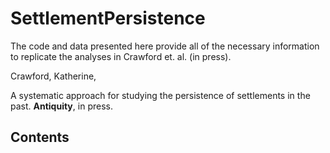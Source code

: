# SettlementPersistence

The code and data presented here provide all of the necessary information to replicate the analyses in Crawford et. al. (in press).

Crawford, Katherine, 

A systematic approach for studying the persistence of settlements in the past. **Antiquity**, in press.

## Contents

